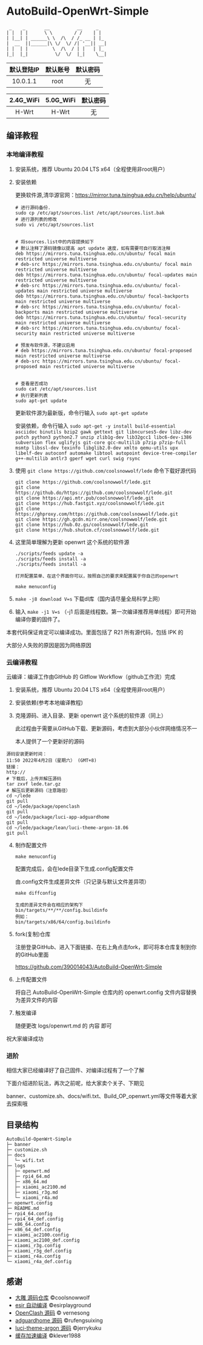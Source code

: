 # AutoBuild-OpenWrt-Simple

```
 _    _       __          __     _
| |  | |      \ \        / /    | |  
| |__| | ______\ \  /\  / /_ __ | |_ 
|  __  ||______|\ \/  \/ /| '__|| __|
| |  | |         \  /\  / | |   | |_ 
|_|  |_|          \/  \/  |_|    \__|
```
| 默认登陆IP | 默认账号 | 默认密码 |
| :-------: | :-------: | :------: |
| 10.0.1.1   | root     | 无 |

| 2.4G_WiFi | 5.0G_WiFi | 默认密码 |
| :-------: | :-------: | :-------: |
|   H-Wrt   | H-Wrt     | 无       |

## 编译教程

### 本地编译教程

1. 安装系统，推荐 Ubuntu 20.04 LTS x64（全程使用非root用户）

2. 安装依赖

   更换软件源,清华源官网：https://mirror.tuna.tsinghua.edu.cn/help/ubuntu/

   ```
   # 进行源码备份.
   sudo cp /etc/apt/sources.list /etc/apt/sources.list.bak
   # 进行源列表的修改
   sudo vi /etc/apt/sources.list
   
   
   # 将sources.list中的内容提换如下
   # 默认注释了源码镜像以提高 apt update 速度，如有需要可自行取消注释
   deb https://mirrors.tuna.tsinghua.edu.cn/ubuntu/ focal main restricted universe multiverse
   # deb-src https://mirrors.tuna.tsinghua.edu.cn/ubuntu/ focal main restricted universe multiverse
   deb https://mirrors.tuna.tsinghua.edu.cn/ubuntu/ focal-updates main restricted universe multiverse
   # deb-src https://mirrors.tuna.tsinghua.edu.cn/ubuntu/ focal-updates main restricted universe multiverse
   deb https://mirrors.tuna.tsinghua.edu.cn/ubuntu/ focal-backports main restricted universe multiverse
   # deb-src https://mirrors.tuna.tsinghua.edu.cn/ubuntu/ focal-backports main restricted universe multiverse
   deb https://mirrors.tuna.tsinghua.edu.cn/ubuntu/ focal-security main restricted universe multiverse
   # deb-src https://mirrors.tuna.tsinghua.edu.cn/ubuntu/ focal-security main restricted universe multiverse
   
   # 预发布软件源，不建议启用
   # deb https://mirrors.tuna.tsinghua.edu.cn/ubuntu/ focal-proposed main restricted universe multiverse
   # deb-src https://mirrors.tuna.tsinghua.edu.cn/ubuntu/ focal-proposed main restricted universe multiverse
   
   
   # 查看是否成功
   sudo cat /etc/apt/sources.list
   # 执行更新列表
   sudo apt-get update 
   ```

     更新软件源为最新版，命令行输入 `sudo apt-get update` 

     安装依赖，命令行输入 `sudo apt-get -y install build-essential asciidoc binutils bzip2 gawk gettext git libncurses5-dev libz-dev patch python3 python2.7 unzip zlib1g-dev lib32gcc1 libc6-dev-i386 subversion flex uglifyjs git-core gcc-multilib p7zip p7zip-full msmtp libssl-dev texinfo libglib2.0-dev xmlto qemu-utils upx libelf-dev autoconf automake libtool autopoint device-tree-compiler g++-multilib antlr3 gperf wget curl swig rsync`

3. 使用 `git clone https://github.com/coolsnowwolf/lede` 命令下载好源代码

   ```
   git clone https://github.com/coolsnowwolf/lede.git
   git clone https://github.do/https://github.com/coolsnowwolf/lede.git
   git clone https://api.mtr.pub/coolsnowwolf/lede.git
   git clone https://hub.fastgit.xyz/coolsnowwolf/lede.git
   git clone https://ghproxy.com/https://github.com/coolsnowwolf/lede.git
   git clone https://gh.gcdn.mirr.one/coolsnowwolf/lede.git
   git clone https://hub.0z.gs/coolsnowwolf/lede.git
   git clone https://hub.shutcm.cf/coolsnowwolf/lede.git
   ```


4. 这里简单理解为更新 openwrt 这个系统的软件源

   ```
   ./scripts/feeds update -a
   ./scripts/feeds install -a
   ./scripts/feeds install -a
   
   打开配置菜单、在这个界面你可以，按照自己的要求来配置属于你自己的openwrt
   
   make menuconfig
   ```
   
5. `make -j8 download V=s`  下载dl库（国内请尽量全局科学上网）

6. 输入 `make -j1 V=s` （-j1 后面是线程数。第一次编译推荐用单线程）即可开始编译你要的固件了。

本套代码保证肯定可以编译成功。里面包括了 R21 所有源代码，包括 IPK 的

大部分人失败的原因是因为网络原因

### 云编译教程

云编译：编译工作由GitHub 的 Gitflow Workflow（github工作流）完成

1. 安装系统，推荐 Ubuntu 20.04 LTS x64（全程使用非root用户）

2. 安装依赖(参考本地编译教程)

3. 克隆源码、进入目录、更新 openwrt 这个系统的软件源（同上）

   此过程由于需要从GitHub下载、更新源码，考虑到大部分小伙伴网络情况不一

   本人提供了一个更新好的源码

  ```shell
源码安装更新时间：
11:50 2022年4月2日（星期六） (GMT+8)
链接：
http://
# 下载后，上传并解压源码
tar zxvf lede.tar.gz
# 解压后更新源码（注意路径）
cd ~/lede
git pull
cd ~/lede/package/openclash
git pull
cd ~/lede/package/luci-app-adguardhome
git pull
cd ~/lede/package/lean/luci-theme-argon-18.06
git pull
  ```

4. 制作配置文件

   `make menuconfig`

   配置完成后，会在lede目录下生成.config配置文件

   由.config文件生成差异文件（只记录与默认文件差异项）

   `make diffconfig`

   ```
   生成的差异文件会在相应的架构下
   bin/targets/**/**/config.buildinfo
   例如：
   bin/targets/x86/64/config.buildinfo
   ```

5. fork(复制)仓库

     注册登录GitHub、进入下面链接、在右上角点击fork，即可将本仓库复制到你的GitHub里面

     https://github.com/390014043/AutoBuild-OpenWrt-Simple

6. 上传配置文件

   将自己 AutoBuild-OpenWrt-Simple 仓库内的 openwrt.config 文件内容替换为差异文件的内容

7. 触发编译

   随便更改 logs/openwrt.md 的 内容 即可

祝大家编译成功

### 进阶

相信大家已经编译好了自己固件、对编译过程有了一个了解

下面介绍进阶玩法，再次之前呢，给大家卖个关子、下期见

banner、customize.sh、docs/wifi.txt、Build_OP_openwrt.yml等文件等着大家去探索哦

## 目录结构

```
AutoBuild-OpenWrt-Simple
├─ banner
├─ customize.sh
├─ docs
│  └─ wifi.txt
├─ logs
│  ├─ openwrt.md
│  ├─ rpi4_64.md
│  ├─ x86_64.md
│  ├─ xiaomi_ac2100.md
│  ├─ xiaomi_r3g.md
│  └─ xiaomi_r4a.md
├─ openwrt.config
├─ README.md
├─ rpi4_64.config
├─ rpi4_64_def.config
├─ x86_64.config
├─ x86_64_def.config
├─ xiaomi_ac2100.config
├─ xiaomi_ac2100_def.config
├─ xiaomi_r3g.config
├─ xiaomi_r3g_def.config
├─ xiaomi_r4a.config
└─ xiaomi_r4a_def.config

```

## 感谢

- [大雕 源码仓库](https://github.com/coolsnowwolf/lede.git) ©coolsnowwolf
- [esir 自动编译](https://github.com/esirplayground/AutoBuild-OpenWrt.git) ©esirplayground
- [OpenClash 源码](https://github.com/vernesong/OpenClash.git)  © vernesong
- [adguardhome 源码](https://github.com/rufengsuixing/luci-app-adguardhome.git) ©rufengsuixing
- [luci-theme-argon 源码](https://github.com/jerrykuku/luci-theme-argon.git) ©jerrykuku
- [缓存加速编译](https://github.com/klever1988/cachewrtbuild) ©klever1988

